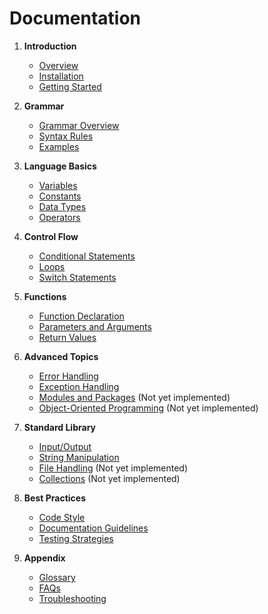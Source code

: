 # Documentation

1. **Introduction**
   - [Overview](introduction/overview.md)
   - [Installation](introduction/installation.md)
   - [Getting Started](introduction/getting_started.md)

2. **Grammar**
   - [Grammar Overview](grammar/overview.md)
   - [Syntax Rules](grammar/syntax_rules.md)
   - [Examples](grammar/examples.md)

3. **Language Basics**
   - [Variables](basics/variables.md)
   - [Constants](basics/constants.md)
   - [Data Types](basics/data_types.md)
   - [Operators](basics/operators.md)

4. **Control Flow**
   - [Conditional Statements](control_flow/conditional_statements.md)
   - [Loops](control_flow/loops.md)
   - [Switch Statements](control_flow/switch_statements.md)

5. **Functions**
   - [Function Declaration](functions/function_declaration.md)
   - [Parameters and Arguments](functions/parameters_and_arguments.md)
   - [Return Values](functions/return_values.md)

6. **Advanced Topics**
   - [Error Handling](advanced/error_handling.md)
   - [Exception Handling](advanced/exception_handling.md)
   - [Modules and Packages](advanced/modules_and_packages.md) (Not yet implemented)
   - [Object-Oriented Programming](advanced/oop.md) (Not yet implemented)

7. **Standard Library**
   - [Input/Output](standard_library/io.md)
   - [String Manipulation](standard_library/strings.md)
   - [File Handling](standard_library/files.md) (Not yet implemented)
   - [Collections](standard_library/collections.md) (Not yet implemented)

8. **Best Practices**
   - [Code Style](best_practices/code_style.md)
   - [Documentation Guidelines](best_practices/documentation_guidelines.md)
   - [Testing Strategies](best_practices/testing_strategies.md)

9. **Appendix**
   - [Glossary](appendix/glossary.md)
   - [FAQs](appendix/faqs.md)
   - [Troubleshooting](appendix/troubleshooting.md)
